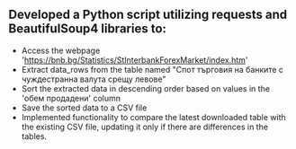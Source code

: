 ## Developed a Python script utilizing requests and BeautifulSoup4 libraries to:

* Access the webpage 'https://bnb.bg/Statistics/StInterbankForexMarket/index.htm'
* Extract data_rows from the table named "Спот търговия на банките с чуждестранна валута срещу левове"
* Sort the extracted data in descending order based on values in the 'обем продадени' column
* Save the sorted data to a CSV file
* Implemented functionality to compare the latest downloaded table with the existing CSV file, updating it only if there
  are differences in the tables.